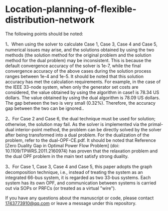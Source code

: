 # Location-planning-of-flexible-distribution-network

The following points should be noted:

  1、When using the solver to calculate Case 1, Case 3, Case 4 and Case 5, numerical issues may arise, and the solutions obtained by using the two methods (the solution method for 
  the original problem and the solution method for the dual problem) may be inconsistent. This is because the default convergence accuracy of the solver is 1e-7, while the final 
  convergence accuracy of the above cases during the solution process ranges between 1e-4 and 1e-5. It should be noted that this solution accuracy has met the calculation 
  requirements.  For example, in the case of the IEEE 33-node system, when only the generator set costs are considered, the value obtained by using the algorithm in case1 is 78.34 US 
  dollars. The value obtained by using the dual algorithm is 78.09 US dollars. The gap 
  between the two is very small (0.32%). Therefore, the accuracy gap between the two can be ignored..

  2、For Case 2 and Case 6, the dual technique must be used for solution; otherwise, the solution may fail. As the solver is implemented via the primal-dual interior-point method, the
problem can be directly solved by the solver after being transformed into a dual problem. For the dualization of the problem, refer to the dual-OPF-CE.pdf. It should be noted that 
Reference [Zero Duality Gap in Optimal Power Flow Problem] (doi: 10.1109/TPWRS.2011.2160974) has proven that the relaxation problem and the dual OPF problem in the main text satisfy 
strong duality.

  3、For Case 1, Case 3, Case 4 and Case 5, this paper adopts the graph decomposition technique, i.e., instead of treating the system as an integrated 66-bus system, it is regarded 
as two 33-bus systems. Each system has its own OPF, and communication between systems is carried out via SOPs or PRFCs (or treated as a virtual "wire").

If you have any questions about the manuscript or code, please contact 1743773910@qq.com or leave a message under this repository.
  
